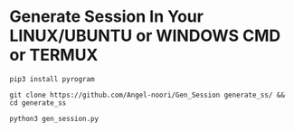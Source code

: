# Generate Session In Your LINUX/UBUNTU or WINDOWS CMD or TERMUX


```
pip3 install pyrogram
```
```
git clone https://github.com/Angel-noori/Gen_Session generate_ss/ && cd generate_ss
```
```
python3 gen_session.py
```
